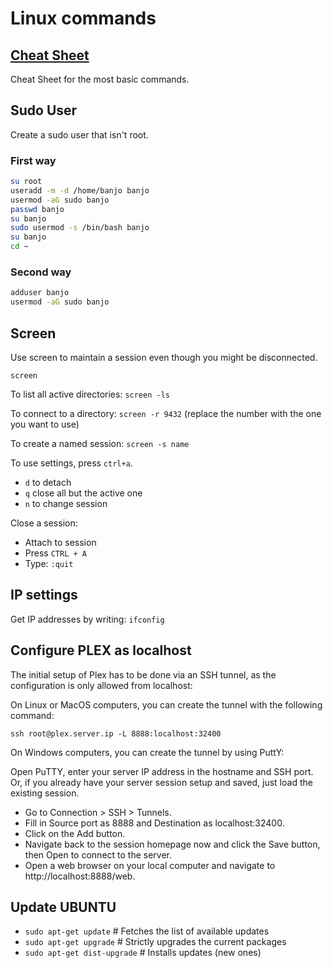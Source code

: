# Linux commands

## [Cheat Sheet](https://www.cheatography.com/davechild/cheat-sheets/linux-command-line/pdf/)
Cheat Sheet for the most basic commands. 

## Sudo User
Create a sudo user that isn't root. 

### First way

```bash
su root
useradd -m -d /home/banjo banjo
usermod -aG sudo banjo
passwd banjo
su banjo
sudo usermod -s /bin/bash banjo
su banjo
cd ~
```

### Second way

```bash
adduser banjo
usermod -aG sudo banjo
```

## Screen

Use screen to maintain a session even though you might be disconnected.

`screen`

To list all active directories: `screen -ls`

To connect to a directory: `screen -r 9432` (replace the number with the one you want to use)

To create a named session: `screen -s name`

To use settings, press `ctrl+a`.
* `d` to detach
* `q` close all but the active one
* `n` to change session

Close a session:
* Attach to session
* Press `CTRL + A`
* Type: `:quit`

## IP settings

Get IP addresses by writing: `ifconfig`

## Configure PLEX as localhost

The initial setup of Plex has to be done via an SSH tunnel, as the configuration is only allowed from localhost:

On Linux or MacOS computers, you can create the tunnel with the following command:

`ssh root@plex.server.ip -L 8888:localhost:32400`

On Windows computers, you can create the tunnel by using PuttY:

Open PuTTY, enter your server IP address in the hostname and SSH port. Or, if you already have your server session setup and saved, just load the existing session.
* Go to Connection > SSH > Tunnels.
* Fill in Source port as 8888 and Destination as localhost:32400.
* Click on the Add button.
* Navigate back to the session homepage now and click the Save button, then Open to connect to the server.
* Open a web browser on your local computer and navigate to http://localhost:8888/web.

## Update UBUNTU

* `sudo apt-get update`        # Fetches the list of available updates
* `sudo apt-get upgrade`       # Strictly upgrades the current packages
* `sudo apt-get dist-upgrade`  # Installs updates (new ones)
